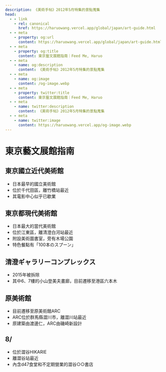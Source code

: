 ```yaml
---
description: 《美術手帖》2012年5月特集的景點蒐集
head:
  - - link
    - rel: canonical
      href: https://haruowang.vercel.app/global/japan/art-guide.html
  - - meta
    - property: og:url
      content: https://haruowang.vercel.app/global/japan/art-guide.html
  - - meta
    - property: og:title
      content: 東京藝文展館指南｜Feed Me, Haruo
  - - meta
    - name: og:description
      content: 《美術手帖》2012年5月特集的景點蒐集
  - - meta
    - name: og:image
      content: /og-image.webp
  - - meta
    - property: twitter:title
      content: 東京藝文展館指南｜Feed Me, Haruo
  - - meta
    - name: twitter:description
      content: 《美術手帖》2012年5月特集的景點蒐集
  - - meta
    - name: twitter:image
      content: https://haruowang.vercel.app/og-image.webp
---
```


# 東京藝文展館指南

<p><Badge type="info" text="🌱 Seedlings" /></P>

## 東京國立近代美術館 
- 日本最早的國立美術館
- 位於千代田區，離竹橋站最近
- 其電影中心似乎已歇業

## 東京都現代美術館
- 日本最大的當代美術館
- 位於江東區，離清澄白河站最近
- 附設美術圖書室，旁有木場公園
- 特色餐點有「100本のスプーン」

## 清澄ギャラリーコンプレックス
- 2015年被拆除
- 其中6、7樓的小山登美夫畫廊，目前遷移至港區六本木

## 原美術館
- 目前遷移至原美術館ARC
- ARC位於群馬縣澀川市，離澀川站最近
- 原建築由渡邊仁，ARC由磯崎新設計

## 8/
- 位於澀谷HIKARIE
- 離澀谷站最近
- 內含d47食堂和不定期營業的澀谷○○書店